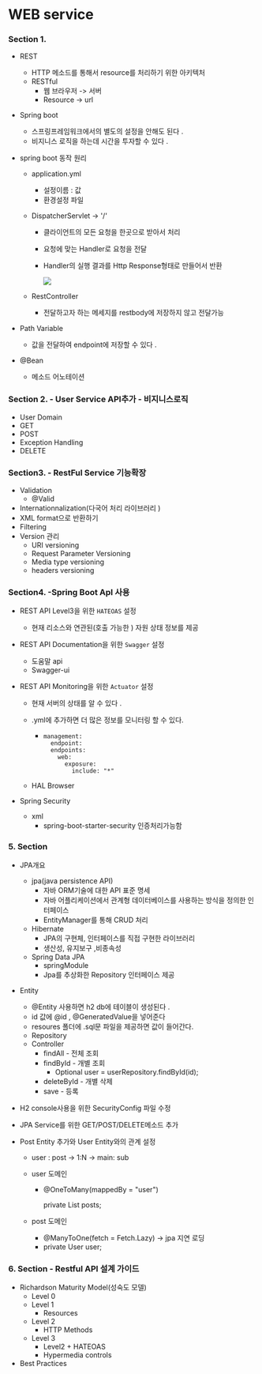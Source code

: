 # WEB service



### Section 1.

- REST 

  - HTTP 메소드를 통해서 resource를 처리하기 위한 아키텍처 
  - RESTful
    - 웹 브라우저  -> 서버 
    - Resource -> url 

- Spring boot 

  - 스프링프레임워크에서의 별도의 설정을 안해도 된다 .
  - 비지니스 로직을 하는데 시간을 투자할 수 있다 .

- spring boot 동작 원리 

  - application.yml 

    - 설정이름 :  값 
    - 환경설정 파일 

  - DispatcherServlet -> '/'

    - 클라이언트의 모든 요청을 한곳으로 받아서 처리

    - 요청에 맞는 Handler로 요청을 전달

    - Handler의 실행 결과를 Http Response형태로 만들어서 반환 

      ![](C:\Users\0516k\OneDrive\Pictures\dispatcherServler.PNG)

  - RestController 

    - 전달하고자 하는 메세지를 restbody에 저장하지 않고 전달가능 

- Path Variable 

  - 값을 전달하여 endpoint에 저장할 수 있다 .
  
- @Bean 

  - 메소드 어노테이션 

### Section 2.  - User Service API추가  - 비지니스로직

- User Domain
- GET
- POST
- Exception Handling 
- DELETE



### Section3.  - RestFul Service 기능확장 

- Validation
  - @Valid 
- Internationnalization(다국어 처리 라이브러리 )
- XML format으로 반환하기
- Filtering
- Version 관리 
  - URI versioning
  - Request Parameter Versioning
  - Media type versioning
  - headers versioning

### Section4. -Spring Boot ApI 사용 

- REST API Level3을 위한 `HATEOAS` 설정 

  - 현재 리소스와 연관된(호출 가능한 ) 자원 상태 정보를 제공 

- REST API Documentation을 위한 `Swagger` 설정 

  - 도움말 api 
  - Swagger-ui

- REST API Monitoring을 위한 `Actuator` 설정

  - 현재 서버의 상태를 알 수 있다 .

  - .yml에 추가하면 더 많은 정보를 모니터링 할 수 있다.

    - ```
      management:
        endpoint:
        endpoints:
          web:
            exposure:
              include: "*"
      ```

  - HAL Browser 

- Spring Security

  - xml
    - spring-boot-starter-security 인증처리가능함 

### 5. Section

- JPA개요 

  - jpa(java persistence API)
    - 자바 ORM기술에 대한 API 표준 명세 
    - 자바 어플리케이션에서 관계형 데이터베이스를 사용하는 방식을 정의한 인터페이스 
    - EntityManager를 통해 CRUD 처리
  - Hibernate 
    - JPA의 구현체, 인터페이스를 직접 구현한 라이브러리 
    - 생산성, 유지보구 ,비종속성
  - Spring Data JPA
    - springModule
    - Jpa를 추상화한 Repository 인터페이스 제공 

- Entity

  - @Entity 사용하면 h2 db에 테이블이 생성된다 .
  - id 값에 @id , @GeneratedValue을 넣어준다 
  - resoures 폴더에 .sql문 파일을 제공하면 값이 들어간다.
  - Repository 
  - Controller 
    - findAll - 전체 조회
    - findById  - 개별 조회 
      - Optional<User> user = userRepository.findById(id);
    - deleteById - 개별 삭제 
    - save - 등록 

- H2 console사용을 위한 SecurityConfig 파일 수정

- JPA Service를 위한 GET/POST/DELETE메소드 추가

- Post Entity 추가와 User Entity와의 관계 설정  

  - user : post -> 1:N  -> main: sub

  - user 도메인 

    - @OneToMany(mappedBy = "user")

      private List<Post> posts;

  - post 도메인 

    - @ManyToOne(fetch = Fetch.Lazy) -> jpa 지연 로딩 
    - private User user;

### 6. Section - Restful APl 설계 가이드

- Richardson Maturity Model(성숙도 모델)
  - Level 0
  - Level 1 
    - Resources
  - Level 2
    - HTTP Methods
  - Level 3 
    - Level2 + HATEOAS 
    - Hypermedia controls
- Best Practices